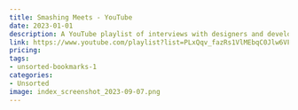 ```yaml
---
title: Smashing Meets - YouTube
date: 2023-01-01
description: A YouTube playlist of interviews with designers and developers on Smashing Magazine.
link: https://www.youtube.com/playlist?list=PLxQqv_fazRs1VlMEbqC0Jlw6VFd97UpT2
pricing: 
tags: 
- unsorted-bookmarks-1 
categories: 
- Unsorted 
image: index_screenshot_2023-09-07.png
---
```

